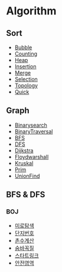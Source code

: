 # Algorithm
## Sort
* [Bubble](https://github.com/sonjaewoo/Algorithm/blob/master/Sort/bubble.cpp)
* [Counting](https://github.com/sonjaewoo/Algorithm/blob/master/Sort/counting.cpp)
* [Heap](https://github.com/sonjaewoo/Algorithm/blob/master/Sort/heap.cpp)
* [Insertion](https://github.com/sonjaewoo/Algorithm/blob/master/Sort/insertion.cpp)
* [Merge](https://github.com/sonjaewoo/Algorithm/blob/master/Sort/merge.cpp)
* [Selection](https://github.com/sonjaewoo/Algorithm/blob/master/Sort/selection.cpp)
* [Topology](https://github.com/sonjaewoo/Algorithm/blob/master/Sort/topology.cpp)
* [Quick](https://github.com/sonjaewoo/Algorithm/blob/master/Sort/quick.cpp)

## Graph
* [Binarysearch](https://github.com/sonjaewoo/Algorithm/blob/master/Graph/binarysearch.cpp)
* [BinaryTraversal](https://github.com/sonjaewoo/Algorithm/blob/master/Graph/binarytraversal.cpp)
* [BFS](https://github.com/sonjaewoo/Algorithm/blob/master/Graph/bfs.cpp)
* [DFS](https://github.com/sonjaewoo/Algorithm/blob/master/Graph/dfs.cpp)
* [Dijkstra](https://github.com/sonjaewoo/Algorithm/blob/master/Graph/dijkstra.cpp)
* [Floydwarshall](https://github.com/sonjaewoo/Algorithm/blob/master/Graph/floydwarshall.cpp)
* [Kruskal](https://github.com/sonjaewoo/Algorithm/blob/master/Graph/kruskal.cpp)
* [Prim](https://github.com/sonjaewoo/Algorithm/blob/master/Graph/prim.cpp)
* [UnionFind](https://github.com/sonjaewoo/Algorithm/blob/master/Graph/UnionFind.cpp)

## BFS & DFS
### BOJ
* [미로탐색](https://github.com/sonjaewoo/Algorithm/blob/master/BFS%26DFS/%EB%AF%B8%EB%A1%9C%ED%83%90%EC%83%89(S).cpp)
* [단지번호](https://github.com/sonjaewoo/Algorithm/blob/master/BFS%26DFS/%EB%8B%A8%EC%A7%80%EB%B2%88%ED%98%B8(S).cpp)
* [촌수계산](https://github.com/sonjaewoo/Algorithm/blob/master/BFS%26DFS/촌수계산(S).cpp)
* [숨바꼭질](https://github.com/sonjaewoo/Algorithm/blob/master/BFS%26DFS/숨바꼭질(S).cpp)
* [스타트링크](https://github.com/sonjaewoo/Algorithm/blob/master/BFS%26DFS/스타트링크(G).cpp)
* [안전영역](https://github.com/sonjaewoo/Algorithm/blob/master/BFS%26DFS/안전영역(S).cpp)

